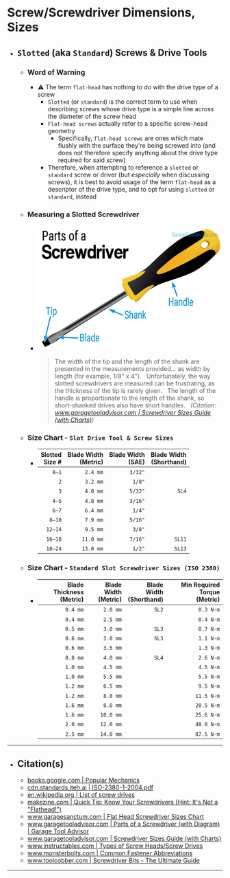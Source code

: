 <!-- https://github.com/mcavallo-git/Coding/blob/main/hardware/screws-screwdrivers/slotted-standard_flathead-is-type-of-head_shape_dimensions-sizes.md -->

# Screw/Screwdriver Dimensions, Sizes

- ## `Slotted` (aka `Standard`) Screws & Drive Tools

  - ### Word of Warning
    - ⚠️ The term `flat-head` has nothing to do with the drive type of a screw
      - `Slotted` (or `standard`) is the correct term to use when describing screws whose drive type is a simple line across the diameter of the screw head
      - `Flat-head screws` actually refer to a specific screw-head geometry
        - Specifically, `flat-head screws` are ones which mate flushly with the surface they're being screwed into (and does not therefore specify anything about the drive type required for said screw)
      - Therefore, when attempting to reference a `slotted` or `standard` screw or driver (but *especially* when discussing screws), it is best to avoid usage of the term `flat-head` as a descriptor of the drive type, and to opt for using `slotted` or `standard`, instead

  - ### Measuring a Slotted Screwdriver
    - <a href="https://www.garagetooladvisor.com/hand-tools/parts-of-a-screwdriver-diagram/"><img src="images/parts-of-screwdriver.jpg" /></a>
      <br />
      > The width of the tip and the length of the shank are presented in the measurements provided... as width by length (for example, 1/8" x 4").
      > &nbsp;
      > Unfortunately, the way slotted screwdrivers are measured can be frustrating, as the thickness of the tip is rarely given.
      > &nbsp;
      > The length of the handle is proportionate to the length of the shank, so short-shanked drives also have short handles.
      > &nbsp;
      > *(Citation: [www.garagetooladvisor.com | Screwdriver Sizes Guide (with Charts)](https://www.garagetooladvisor.com/hand-tools/screwdriver-sizes/))*
      

  - ### Size Chart - `Slot Drive Tool & Screw Sizes`
    - | Slotted<br />Size # | Blade Width<br />(Metric) | Blade Width<br />(SAE) | Blade Width<br />(Shorthand) |
      | ------------------: | ------------------------: | ---------------------: | ---------------------------: |
      |               `0–1` |                  `2.4 mm` |                `3/32"` |                              |
      |                 `2` |                  `3.2 mm` |                 `1/8"` |                              |
      |                 `3` |                  `4.0 mm` |                `5/32"` |                        `SL4` |
      |               `4–5` |                  `4.8 mm` |                `3/16"` |                              |
      |               `6–7` |                  `6.4 mm` |                 `1/4"` |                              |
      |              `8–10` |                  `7.9 mm` |                `5/16"` |                              |
      |             `12–14` |                  `9.5 mm` |                 `3/8"` |                              |
      |             `16–18` |                 `11.0 mm` |                `7/16"` |                       `SL11` |
      |             `18–24` |                 `13.0 mm` |                 `1/2"` |                       `SL13` |

  - ### Size Chart - `Standard Slot Screwdriver Sizes (ISO 2380)`
    - | Blade Thickness<br />(Metric) | Blade Width<br />(Metric) | Blade Width<br />(Shorthand) | Min Required Torque<br />(Metric) |
      | ----------------------------: | ------------------------: | ---------------------------: | --------------------------------: |
      |                      `0.4 mm` |                  `2.0 mm` |                        `SL2` |                         `0.3 N·m` |
      |                      `0.4 mm` |                  `2.5 mm` |                              |                         `0.4 N·m` |
      |                      `0.5 mm` |                  `3.0 mm` |                        `SL3` |                         `0.7 N·m` |
      |                      `0.6 mm` |                  `3.0 mm` |                        `SL3` |                         `1.1 N·m` |
      |                      `0.6 mm` |                  `3.5 mm` |                              |                         `1.3 N·m` |
      |                      `0.8 mm` |                  `4.0 mm` |                        `SL4` |                         `2.6 N·m` |
      |                      `1.0 mm` |                  `4.5 mm` |                              |                         `4.5 N·m` |
      |                      `1.0 mm` |                  `5.5 mm` |                              |                         `5.5 N·m` |
      |                      `1.2 mm` |                  `6.5 mm` |                              |                         `9.5 N·m` |
      |                      `1.2 mm` |                  `8.0 mm` |                              |                        `11.5 N·m` |
      |                      `1.6 mm` |                  `8.0 mm` |                              |                        `20.5 N·m` |
      |                      `1.6 mm` |                 `10.0 mm` |                              |                        `25.6 N·m` |
      |                      `2.0 mm` |                 `12.0 mm` |                              |                        `48.0 N·m` |
      |                      `2.5 mm` |                 `14.0 mm` |                              |                        `87.5 N·m` |

***

- ## Citation(s)
  - [books.google.com | Popular Mechanics](https://books.google.com/books?id=R2YEAAAAMBAJ&pg=PA82#v=onepage&q&f=false)
  - [cdn.standards.iteh.ai | ISO-2380-1-2004.pdf](https://cdn.standards.iteh.ai/samples/35869/8172b254f966470ab774a4c0a99231a2/ISO-2380-1-2004.pdf)
  - [en.wikipedia.org | List of screw drives](https://en.wikipedia.org/wiki/List_of_screw_drives)
  - [makezine.com | Quick Tip: Know Your Screwdrivers (Hint: It's Not a "Flathead!")](https://makezine.com/article/workshop/quick-tip-know-your-screwdrivers-hint-its-not-called-a-flathead/)
  - [www.garagesanctum.com | Flat Head Screwdriver Sizes Chart](https://www.garagesanctum.com/size-chart/screwdriver-sizes-chart/#ftoc-heading-1)
  - [www.garagetooladvisor.com | Parts of a Screwdriver (with Diagram) | Garage Tool Advisor](https://www.garagetooladvisor.com/hand-tools/parts-of-a-screwdriver-diagram/)
  - [www.garagetooladvisor.com | Screwdriver Sizes Guide (with Charts)](https://www.garagetooladvisor.com/hand-tools/screwdriver-sizes/)
  - [www.instructables.com | Types of Screw Heads/Screw Drives](https://www.instructables.com/Types-of-Screw-Heads/)
  - [www.monsterbolts.com | Common Fastener Abbreviations](https://monsterbolts.com/pages/abbreviations)
  - [www.toolcobber.com | Screwdriver Bits - The Ultimate Guide](https://www.toolcobber.com.au/power-tools/drilling/accessories/screwdriver-bits/)

***
